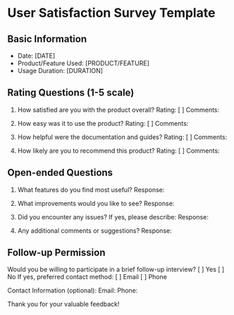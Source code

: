 # User Satisfaction Survey Template

## Basic Information
- Date: [DATE]
- Product/Feature Used: [PRODUCT/FEATURE]
- Usage Duration: [DURATION]

## Rating Questions (1-5 scale)
1. How satisfied are you with the product overall?
   Rating: [ ]
   Comments: 

2. How easy was it to use the product?
   Rating: [ ]
   Comments: 

3. How helpful were the documentation and guides?
   Rating: [ ]
   Comments: 

4. How likely are you to recommend this product?
   Rating: [ ]
   Comments: 

## Open-ended Questions
1. What features do you find most useful?
   Response: 

2. What improvements would you like to see?
   Response: 

3. Did you encounter any issues? If yes, please describe:
   Response: 

4. Any additional comments or suggestions?
   Response: 

## Follow-up Permission
Would you be willing to participate in a brief follow-up interview? [ ] Yes [ ] No
If yes, preferred contact method: [ ] Email [ ] Phone

Contact Information (optional):
Email: 
Phone: 

Thank you for your valuable feedback!
